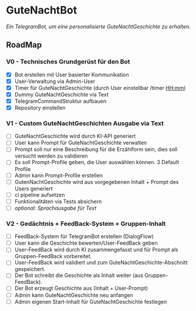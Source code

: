 # GuteNachtBot
_Ein TelegramBot, um eine personalisierte GuteNachtGeschichte zu erhalten._

## RoadMap
### V0 - Technisches Grundgerüst für den Bot
- [x] Bot erstellen mit User basierter Kommunikation
- [x] User-Verwaltung via Admin-User
- [x] Timer für GuteNachtGeschichte (durch User einstellbar /timer <HH:mm>)
- [x] Dummy GuteNachtGeschichte via Text
- [x] TelegramCommandStruktur aufbauen
- [x] Repository einstellen

### V1 - Custom GuteNachtGeschichten Ausgabe via Text
- [ ] GuteNachtGeschichte wird durch KI-API generiert
- [ ] User kann Prompt für GuteNachtGeschichte verwalten
- [ ] Prompt soll nur eine Beschreibung für die Erzählform sein, dies soll versucht werden zu validieren
- [ ] Es soll Prompt-Profile geben, die User auswählen können. 3 Default Profile
- [ ] Admin kann Prompt-Profile erstellen
- [ ] GutenNachtGeschichte wird aus vorgegebenen Inhalt + Prompt des Users generiert
- [ ] ci pipeline aufsetzen
- [ ] Funktionalitäten via Tests absichern
- [ ] _optional: Sprachausgabe für Text_
 
### V2 - Gedächtnis + FeedBack-System + Gruppen-Inhalt
- [ ] FeedBack-System für TelegramBot erstellen (DialogFlow)
- [ ] User kann die Geschichte bewerten/User-FeedBack geben
- [ ] User-FeedBack wird durch KI zusammengefasst und für Prompt als Gruppen-FeedBack vorbereitet.
- [ ] User-FeedBack wird validiert und zum GuteNachtGeschichte-Abschnitt gespeichert.
- [ ] Der Bot schreibt die Geschichte als Inhalt weiter (aus Gruppen-FeedBack). 
- [ ] Der Bot erzeugt Geschichte aus (Inhalt + User-Prompt)
- [ ] Admin kann GuteNachtGeschichte neu anfangen
- [ ] Admin eigenen Start-Inhalt für GuteNachtGeschichte festlegen